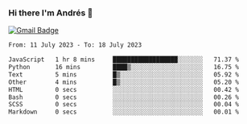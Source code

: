 ### Hi there I'm Andrés :lemon:

[![Gmail Badge](https://img.shields.io/badge/-gmail-c14438?style=flat-square&logo=Gmail&logoColor=white&link=mailto:houshuai0816@gmail.com)](mailto:ahduvvuri@gmail.com)

<!--START_SECTION:waka-->

```txt
From: 11 July 2023 - To: 18 July 2023

JavaScript   1 hr 8 mins     ██████████████████░░░░░░░   71.37 %
Python       16 mins         ████▒░░░░░░░░░░░░░░░░░░░░   16.75 %
Text         5 mins          █▒░░░░░░░░░░░░░░░░░░░░░░░   05.92 %
Other        4 mins          █▒░░░░░░░░░░░░░░░░░░░░░░░   05.20 %
HTML         0 secs          ░░░░░░░░░░░░░░░░░░░░░░░░░   00.42 %
Bash         0 secs          ░░░░░░░░░░░░░░░░░░░░░░░░░   00.26 %
SCSS         0 secs          ░░░░░░░░░░░░░░░░░░░░░░░░░   00.04 %
Markdown     0 secs          ░░░░░░░░░░░░░░░░░░░░░░░░░   00.01 %
```

<!--END_SECTION:waka-->
